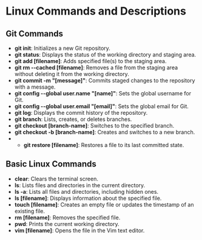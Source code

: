 # Linux Commands and Descriptions

## Git Commands
- **git init**: Initializes a new Git repository.
- **git status**: Displays the status of the working directory and staging area.
- **git add [filename]**: Adds specified file(s) to the staging area.
- **git rm --cached [filename]**: Removes a file from the staging area without deleting it from the working directory.
- **git commit -m "[message]"**: Commits staged changes to the repository with a message.
- **git config --global user.name "[name]"**: Sets the global username for Git.
- **git config --global user.email "[email]"**: Sets the global email for Git.
- **git log**: Displays the commit history of the repository.
- **git branch**: Lists, creates, or deletes branches.
- **git checkout [branch-name]**: Switches to the specified branch.
- **git checkout -b [branch-name]**: Creates and switches to a new branch.
- - **git restore [filename]**: Restores a file to its last committed state.

  
## Basic Linux Commands
- **clear**: Clears the terminal screen.
- **ls**: Lists files and directories in the current directory.
- **ls -a**: Lists all files and directories, including hidden ones.
- **ls [filename]**: Displays information about the specified file.
- **touch [filename]**: Creates an empty file or updates the timestamp of an existing file.
- **rm [filename]**: Removes the specified file.
- **pwd**: Prints the current working directory.
- **vim [filename]**: Opens the file in the Vim text editor.

